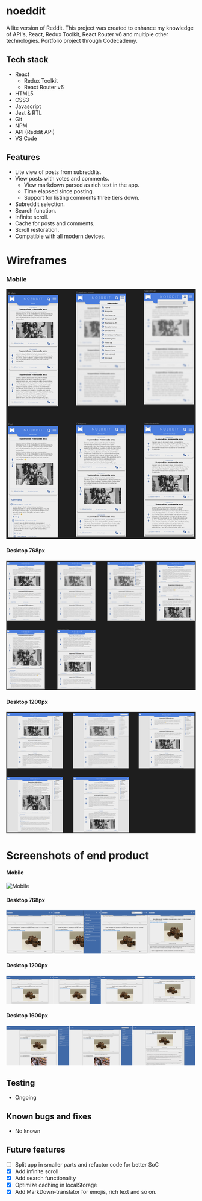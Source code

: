 # noeddit

A lite version of Reddit. This project was created to enhance my knowledge of API's, React, Redux Toolkit, React Router v6 and multiple other technologies.
Portfolio project through Codecademy.

## Tech stack

- React
  - Redux Toolkit
  - React Router v6
- HTML5
- CSS3
- Javascript
- Jest & RTL
- Git
- NPM
- API (Reddit API)
- VS Code

## Features

- Lite view of posts from subreddits.
- View posts with votes and comments.
  - View markdown parsed as rich text in the app.
  - Time elapsed since posting.
  - Support for listing comments three tiers down.
- Subreddit selection.
- Search function.
- Infinite scroll.
- Cache for posts and comments.
- Scroll restoration.
- Compatible with all modern devices.

# Wireframes

### Mobile

![Mobile](screenshot/noeddit-mobile.png)

#### Desktop 768px

![Desktop 768px](screenshot/noeddit-768.png)

#### Desktop 1200px

![Desktop 1200px](screenshot/noeddit-1200.png)

# Screenshots of end product

#### Mobile

![Mobile](screenshot/endproduct/mobile-prod.png)

#### Desktop 768px

![Desktop 768px](screenshot/endproduct/768-prod.png)

#### Desktop 1200px

![Desktop 1200px](screenshot/endproduct/1200-prod.png)

#### Desktop 1600px

![Desktop 1600px](screenshot/endproduct/1600-prod.png)

## Testing

- Ongoing

## Known bugs and fixes

- No known

## Future features

- [ ] Split app in smaller parts and refactor code for better SoC
- [x] Add infinite scroll
- [x] Add search functionality
- [x] Optimize caching in localStorage
- [x] Add MarkDown-translator for emojis, rich text and so on.
